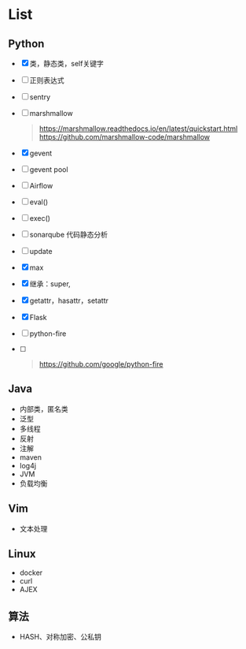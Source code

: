 # List
## Python
- [x] 类，静态类，self关键字

- [ ] 正则表达式

- [ ] sentry

- [ ] marshmallow

  > https://marshmallow.readthedocs.io/en/latest/quickstart.html
  > https://github.com/marshmallow-code/marshmallow

- [x] gevent

- [ ] gevent pool

- [ ] Airflow

- [ ] eval()

- [ ] exec()

- [ ] sonarqube 代码静态分析

- [ ] update

- [x] max

- [x] 继承：super,

- [x] getattr，hasattr，setattr

- [x] Flask

- [ ] python-fire

- [ ] > https://github.com/google/python-fire
## Java
- 内部类，匿名类
- 泛型
- 多线程
- 反射
- 注解
- maven
- log4j
- JVM
- 负载均衡
## Vim
- 文本处理


## Linux

- docker
- curl
- AJEX

## 算法

- HASH、对称加密、公私钥